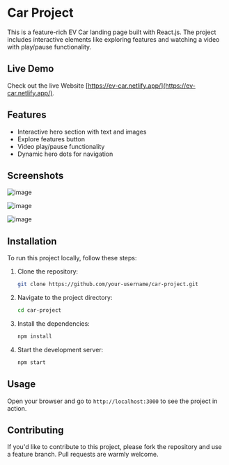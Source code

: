 # Car Project

This is a feature-rich EV Car landing page built with React.js. The project includes interactive elements like exploring features and watching a video with play/pause functionality.

## Live Demo

Check out the live Website [https://ev-car.netlify.app/](https://ev-car.netlify.app/).

## Features

- Interactive hero section with text and images
- Explore features button
- Video play/pause functionality
- Dynamic hero dots for navigation

## Screenshots

![image](https://github.com/Arshad-Khan-12/EV-CAR/assets/121614052/818a57e1-33f6-4a41-8403-c19836cc6c5e)

![image](https://github.com/Arshad-Khan-12/EV-CAR/assets/121614052/5e246c17-df69-46d8-a3c9-086a8d441f62)

![image](https://github.com/Arshad-Khan-12/EV-CAR/assets/121614052/abb0e6ae-02ba-4e61-9b14-4c7855840685)

## Installation

To run this project locally, follow these steps:

1. Clone the repository:

    ```bash
    git clone https://github.com/your-username/car-project.git
    ```

2. Navigate to the project directory:

    ```bash
    cd car-project
    ```

3. Install the dependencies:

    ```bash
    npm install
    ```

4. Start the development server:

    ```bash
    npm start
    ```

## Usage

Open your browser and go to `http://localhost:3000` to see the project in action.

## Contributing

If you'd like to contribute to this project, please fork the repository and use a feature branch. Pull requests are warmly welcome.

